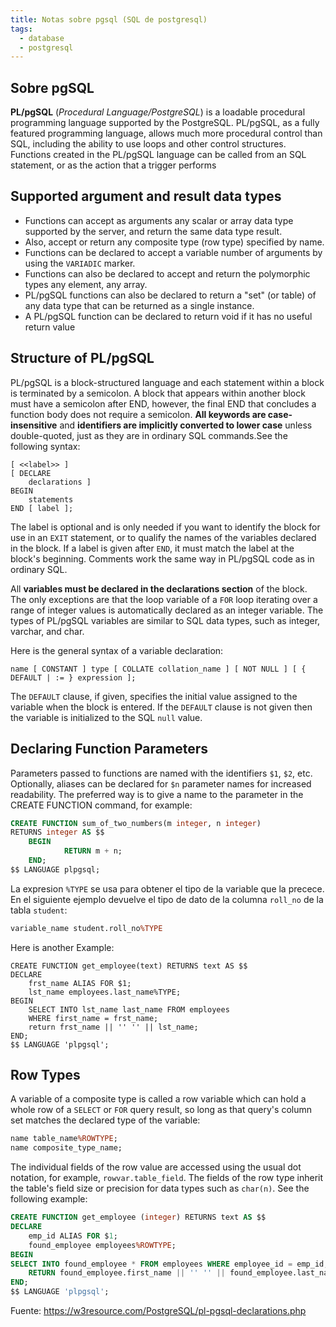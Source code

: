 ```yaml
---
title: Notas sobre pgsql (SQL de postgresql)
tags:
  - database
  - postgresql
---
```


## Sobre pgSQL

**PL/pgSQL** (*Procedural Language/PostgreSQL*) is a loadable procedural
programming language supported by the PostgreSQL. PL/pgSQL, as a fully
featured programming language, allows much more procedural control than
SQL, including the ability to use loops and other control structures.
Functions created in the PL/pgSQL language can be called from an SQL
statement, or as the action that a trigger performs

## Supported argument and result data types

- Functions can accept as arguments any scalar or array data type
  supported by the server, and return the same data type result.
- Also, accept or return any composite type (row type) specified by
  name.
- Functions can be declared to accept a variable number of arguments
  by using the `VARIADIC` marker.
- Functions can also be declared to accept and return the polymorphic
  types any element, any array.
- PL/pgSQL functions can also be declared to return a \"set\" (or
  table) of any data type that can be returned as a single instance.
- A PL/pgSQL function can be declared to return void if it has no
    useful return value


## Structure of PL/pgSQL

PL/pgSQL is a block-structured language and each statement within a
block is terminated by a semicolon. A block that appears within another
block must have a semicolon after END, however, the final END that
concludes a function body does not require a semicolon. **All keywords
are case-insensitive** and **identifiers are implicitly converted to
lower case** unless double-quoted, just as they are in ordinary SQL
commands.See the following syntax:

```
[ <<label>> ]
[ DECLARE
    declarations ]
BEGIN
    statements
END [ label ];
```

The label is optional and is only needed if you want to identify the
block for use in an `EXIT` statement, or to qualify the names of the
variables declared in the block. If a label is given after `END`, it
must match the label at the block\'s beginning. Comments work the same
way in PL/pgSQL code as in ordinary SQL.

All **variables must be declared in the declarations section** of the
block. The only exceptions are that the loop variable of a `FOR` loop
iterating over a range of integer values is automatically declared as an
integer variable. The types of PL/pgSQL variables are similar to SQL
data types, such as integer, varchar, and char.

Here is the general syntax of a variable declaration:

```
name [ CONSTANT ] type [ COLLATE collation_name ] [ NOT NULL ] [ { DEFAULT | := } expression ];
```

The `DEFAULT` clause, if given, specifies the initial value assigned to
the variable when the block is entered. If the `DEFAULT` clause is not
given then the variable is initialized to the SQL `null` value.


## Declaring Function Parameters

Parameters passed to functions are named with the identifiers `$1`,
`$2`, etc. Optionally, aliases can be declared for `$n` parameter names
for increased readability. The preferred way is to give a name to the
parameter in the CREATE FUNCTION command, for example:

```sql
CREATE FUNCTION sum_of_two_numbers(m integer, n integer)
RETURNS integer AS $$
    BEGIN
            RETURN m + n;
    END;
$$ LANGUAGE plpgsql;
```

La expresion `%TYPE` se usa para obtener el tipo de la variable que la precece.
En el siguiente ejemplo devuelve el tipo de dato de la columna `roll_no` de la
tabla `student`:

```sql
variable_name student.roll_no%TYPE
```

Here is another Example:

```
CREATE FUNCTION get_employee(text) RETURNS text AS $$
DECLARE
    frst_name ALIAS FOR $1;
    lst_name employees.last_name%TYPE;
BEGIN
    SELECT INTO lst_name last_name FROM employees 
    WHERE first_name = frst_name;
    return frst_name || '' '' || lst_name;
END;
$$ LANGUAGE 'plpgsql';
```


## Row Types

A variable of a composite type is called a row variable which can hold a
whole row of a `SELECT` or `FOR` query result, so long as that query's
column set matches the declared type of the variable:

```sql
name table_name%ROWTYPE;
name composite_type_name;
```

The individual fields of the row value are accessed using the usual dot
notation, for example, `rowvar.table_field`. The fields of the row type
inherit the table\'s field size or precision for data types such as
`char(n)`. See the following example:

```sql
CREATE FUNCTION get_employee (integer) RETURNS text AS $$
DECLARE
    emp_id ALIAS FOR $1;
    found_employee employees%ROWTYPE;
BEGIN
SELECT INTO found_employee * FROM employees WHERE employee_id = emp_id;
    RETURN found_employee.first_name || '' '' || found_employee.last_name;
END;
$$ LANGUAGE 'plpgsql';
```

Fuente: <https://w3resource.com/PostgreSQL/pl-pgsql-declarations.php>
